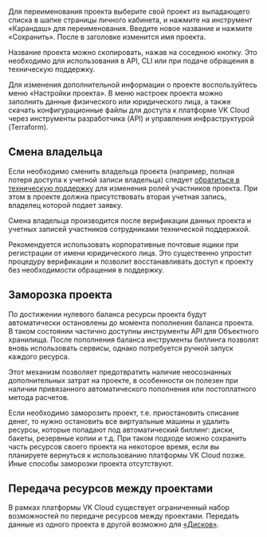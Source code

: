 Для переименования проекта выберите свой проект из выпадающего списка в шапке страницы личного кабинета, и нажмите на инструмент «Карандаш» для переименования. Введите новое название и нажмите «Сохранить». После в заголовке изменится имя проекта.

Название проекта можно скопировать, нажав на соседнюю кнопку. Это необходимо для использования в API, CLI или при подаче обращения в техническую поддержку.

Для изменения дополнительной информации о проекте воспользуйтесь меню «Настройки проекта». В меню настроек проекта можно заполнить данные физического или юридического лица, а также скачать конфигурационные файлы для доступа к платформе VK Cloud через инструменты разработчика (API) и управления инфраструктурой (Terraform).

## Смена владельца

Если необходимо сменить владельца проекта (например, полная потеря доступа к учетной записи владельца) следует [обратиться в техническую поддержку](/ru/contacts) для изменения ролей участников проекта. При этом в проекте должна присутствовать вторая учетная запись, владелец которой подает заявку.

Смена владельца производится после верификации данных проекта и учетных записей участников сотрудниками технической поддержкой.

<warn>

Рекомендуется использовать корпоративные почтовые ящики при регистрации от имени юридического лица. Это существенно упростит процедуру верификации и позволит восстанавливать доступ к проекту без необходимости обращения в поддержку.

</warn>

## Заморозка проекта

По достижении нулевого баланса ресурсы проекта будут автоматически остановлены до момента пополнения баланса проекта. В таком состоянии частично доступны инструменты API для Объектного хранилища. После пополнения баланса инструменты биллинга позволят вновь использовать сервисы, однако потребуется ручной запуск каждого ресурса.

Этот механизм позволяет предотвратить наличие неосознанных дополнительных затрат на проекте, в особенности он полезен при наличии привязанного автоматического пополнения или постоплатного метода расчетов.

Если необходимо заморозить проект, т.е. приостановить списание денег, то нужно остановить все виртуальные машины и удалить ресурсы, которые попадают под автоматический биллинг: диски, бакеты, резервные копии и т.д. При таком подходе можно сохранить часть ресурсов своего проекта на некоторое время, если вы планируете вернуться к использованию платформы VK Cloud позже. Иные способы заморозки проекта отсутствуют.

## Передача ресурсов между проектами

В рамках платформы VK Cloud существует ограниченный набор возможностей по передаче ресурсов между проектами. Передать данные из одного проекта в другой возможно для [«Дисков»](/ru/base/iaas/vm-volumes).
